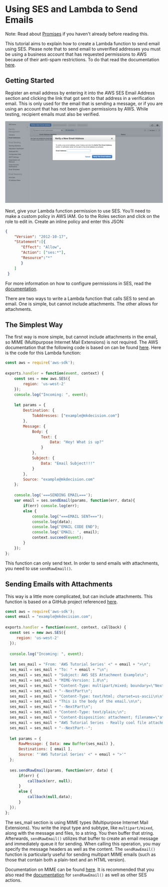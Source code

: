 # Using SES and Lambda to Send Emails

Note: Read about [Promises](languages/javascript-promises/javascript-promises.md) if you haven't already before reading this.

This tutorial aims to explain how to create a Lambda function to send email using SES. Please note that to send email to unverified addresses you must be using a business account that has requested permissions to AWS because of their anti-spam restrictions. To do that read the documentation [here](https://docs.aws.amazon.com/ses/latest/DeveloperGuide/request-production-access.html).

## Getting Started

Register an email address by entering it into the AWS SES Email Address section and clicking the link that got sent to that address in a verification email. This is only used for the email that is sending a message, or if you are using an account that has not been given permissions by AWS. While testing, recipient emails must also be verified.

![alt text](images/image1.png)

Next, give your Lambda function permission to use SES. You’ll need to make a custom policy in AWS IAM. Go to the Roles section and click on the role to edit in. Create an inline policy and enter this JSON:

```json
{
    "Version": "2012-10-17",
    "Statement":[{
       "Effect": "Allow",
       "Action": ["ses:*"],
       "Resource":"*"
       }
    ]
 }
 ```

For more information on how to configure permissions in SES, read the [documentation](https://docs.aws.amazon.com/ses/latest/DeveloperGuide/control-user-access.html).

There are two ways to write a Lambda function that calls SES to send an email. One is simple, but cannot include attachments. The other allows for attachments.

## The Simplest Way

The first way is more simple, but cannot include attachments in the email, so MIME (Multipurpose Internet Mail Extensions) is not required. The AWS documentation that the following code is based on can be found [here](https://docs.aws.amazon.com/sdk-for-javascript/v2/developer-guide/ses-examples-sending-email.html). Here is the code for this Lambda function:

```javascript
const aws = require('aws-sdk');

exports.handler = function(event, context) {
    const ses = new aws.SES({
        region: 'us-west-2'
    });
    console.log("Incoming: ", event);

    let params = {
        Destination: {
            ToAddresses: ["example@mkdecision.com"]
        },
        Message: {
            Body: {
                Text: {
                    Data: "Hey! What is up?"
                }
            },
            Subject: {
                Data: "Email Subject!!!"
            }
        },
        Source: "example@mkdecision.com"
    };

    console.log('===SENDING EMAIL===');
    var email = ses.sendEmail(params, function(err, data){
        if(err) console.log(err);
        else {
            console.log("===EMAIL SENT===");
            console.log(data);
            console.log("EMAIL CODE END");
            console.log('EMAIL: ', email);
            context.succeed(event);
        }
    });
};
```

This function can only send text. In order to send emails with attachments, you need to use `sendRawEmail()`.

## Sending Emails with Attachments

This way is a little more complicated, but can include attachments. This function is based on a GitHub project referenced [here](https://github.com/andrewpuch/aws-ses-node-js-examples/issues/1).

```javascript
const aws = require('aws-sdk');
const email = "example@mkdecision.com";

exports.handler = function(event, context, callback) {
  const ses = new aws.SES({
     region: 'us-west-2'
  });

  console.log("Incoming: ", event);

  let ses_mail = "From: 'AWS Tutorial Series' <" + email + ">\n";
  ses_mail = ses_mail + "To: " + email + "\n";
  ses_mail = ses_mail + "Subject: AWS SES Attachment Example\n";
  ses_mail = ses_mail + "MIME-Version: 1.0\n";
  ses_mail = ses_mail + "Content-Type: multipart/mixed; boundary=\"NextPart\"\n\n";
  ses_mail = ses_mail + "--NextPart\n";
  ses_mail = ses_mail + "Content-Type: text/html; charset=us-ascii\n\n";
  ses_mail = ses_mail + "This is the body of the email.\n\n";
  ses_mail = ses_mail + "--NextPart\n";
  ses_mail = ses_mail + "Content-Type: text/plain;\n";
  ses_mail = ses_mail + "Content-Disposition: attachment; filename=\"attachment.txt\"\n\n";
  ses_mail = ses_mail + "AWS Tutorial Series - Really cool file attachment!" + "\n\n";
  ses_mail = ses_mail + "--NextPart--";

  let params = {
      RawMessage: { Data: new Buffer(ses_mail) },
      Destinations: [ email ],
      Source: "'AWS Tutorial Series' <" + email + ">'"
  };

  ses.sendRawEmail(params, function(err, data) {
      if(err) {
          callback(err, null);
      }
      else {
          callback(null,data);
      }
  });
};
```

The ses_mail section is using MIME types (Multipurpose Internet Mail Extensions). You write the input type and subtype, like `multipart/mixed`, along with the message and files, to a string. You then buffer that string. Afterwards, `sendRawEmail()` utilizes that buffer to create an email message and immediately queue it for sending. When calling this operation, you may specify the message headers as well as the content. The `sendRawEmail()` function is particularly useful for sending multipart MIME emails (such as those that contain both a plain-text and an HTML version).

Documentation on MIME can be found [here](https://developer.mozilla.org/en-US/docs/Web/HTTP/Basics_of_HTTP/MIME_types). It is recommended that you also read the [documentation](https://docs.aws.amazon.com/ses/latest/DeveloperGuide/send-email-raw.html) for `sendRawEmail()` as well as other SES actions.
